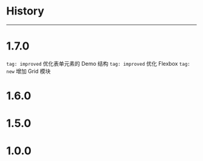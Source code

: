 # History

---
# 1.7.0
`tag: improved` 优化表单元素的 Demo 结构
`tag: improved` 优化 Flexbox
`tag: new` 增加 Grid 模块

# 1.6.0

# 1.5.0

# 1.0.0
